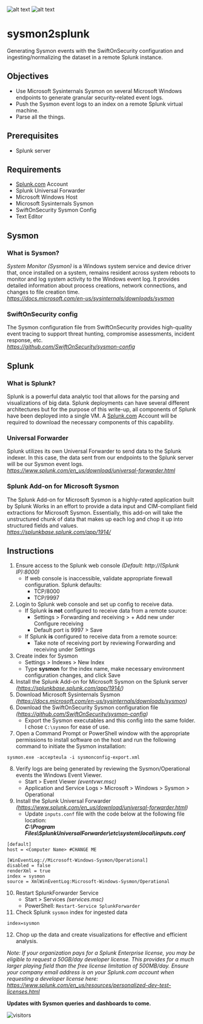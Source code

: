 ![alt text](https://encrypted-tbn0.gstatic.com/images?q=tbn%3AANd9GcTWZszcRQrmUkjlRKlL2PuLO9Yk_aSLcm0iTA&usqp=CAU) ![alt text](https://threatconnect.com/wp-content/uploads/Splunk_Logo_Website.png)
# sysmon2splunk
Generating Sysmon events with the SwiftOnSecurity configuration and ingesting/normalizing the dataset in a remote Splunk instance.

## Objectives
* Use Microsoft Sysinternals Sysmon on several Microsoft Windows endpoints to generate granular security-related event logs.
* Push the Sysmon event logs to an index on a remote Splunk virtual machine.
* Parse all the things.

## Prerequisites
* Splunk server

## Requirements
* [Splunk.com](https://www.splunk.com) Account
* Splunk Universal Forwarder
* Microsoft Windows Host
* Microsoft Sysinternals Sysmon
* SwiftOnSecurity Sysmon Config
* Text Editor


## Sysmon
### What is Sysmon?
*System Monitor (Sysmon)* is a Windows system service and device driver that, once installed on a system, remains resident across system reboots to monitor and log system activity to the Windows event log. It provides detailed information about process creations, network connections, and changes to file creation time.  
*https://docs.microsoft.com/en-us/sysinternals/downloads/sysmon*

### SwiftOnSecurity config 
The Sysmon configuration file from SwiftOnSecurity provides high-quality event tracing to support threat hunting, compromise assessments, incident response, etc.  
*https://github.com/SwiftOnSecurity/sysmon-config*



## Splunk
### What is Splunk?
Splunk is a powerful data analytic tool that allows for the parsing and visualizations of big data. Splunk deployments can have several different architectures but for the purpose of this write-up, all components of Splunk have been deployed into a single VM. A [Splunk.com](https://www.splunk.com) Account will be required to download the necessary components of this capability. 

### Universal Forwarder
Splunk utilizes its own Universal Forwarder to send data to the Splunk indexer. In this case, the data sent from our endpoints to the Splunk server will be our Sysmon event logs.  
*https://www.splunk.com/en_us/download/universal-forwarder.html*

### Splunk Add-on for Microsoft Sysmon
The Splunk Add-on for Microsoft Sysmon is a highly-rated application built by Splunk Works in an effort to provide a data input and CIM-compliant field extractions for Microsoft Sysmon. Essentially, this add-on will take the unstructured chunk of data that makes up each log and chop it up into structured fields and values.  
*https://splunkbase.splunk.com/app/1914/*

## Instructions
1. Ensure access to the Splunk web console *(Default: http://(Splunk IP):8000)*  
    * If web console is inaccessible, validate appropriate firewall configuration. Splunk defaults:
      * TCP/8000
      * TCP/9997
2. Login to Splunk web console and set up config to receive data.  
    * If Splunk **is not** configured to receive data from a remote source:  
      * Settings > Forwarding and receiving > + Add new under Configure receiving  
      * Default port is 9997 > Save  
    * If Splunk **is** configured to receive data from a remote source:  
      * Take note of receiving port by reviewing Forwarding and receiving under Settings
3. Create index for Sysmon  
    * Settings > Indexes > New Index  
    * Type **sysmon** for the index name, make necessary environment configuration changes, and click Save
4. Install the Splunk Add-on for Microsoft Sysmon on the Splunk server *(https://splunkbase.splunk.com/app/1914/)*
5. Download Microsoft Sysinternals Sysmon *(https://docs.microsoft.com/en-us/sysinternals/downloads/sysmon)*
6. Download the SwiftOnSecurity Sysmon configuration file *(https://github.com/SwiftOnSecurity/sysmon-config)*
    * Export the Sysmon executables and this config into the same folder. I chose `C:\sysmon` for ease of use.
7. Open a Command Prompt or PowerShell window with the appropriate permissions to install software on the host and run the following command to initiate the Sysmon installation: 
```
sysmon.exe -accepteula -i sysmonconfig-export.xml
```
8. Verify logs are being generated by reviewing the Sysmon/Operational events the Windows Event Viewer.  
    * Start > Event Viewer *(eventvwr.msc)*  
    * Application and Service Logs > Microsoft > Windows > Sysmon > Operational
9. Install the Splunk Universal Forwarder *(https://www.splunk.com/en_us/download/universal-forwarder.html)*
    * Update `inputs.conf` file with the code below at the following file location:  
***C:\Program Files\SplunkUniversalForwarder\etc\system\local\inputs.conf***
```
[default]
host = <Computer Name> #CHANGE ME

[WinEventLog://Microsoft-Windows-Sysmon/Operational]
disabled = false
renderXml = true
index = sysmon
source = XmlWinEventLog:Microsoft-Windows-Sysmon/Operational
```
10. Restart SplunkForwarder Service
    * Start > Services *(services.msc)*
    * PowerShell: `Restart-Service SplunkForwarder`
11. Check Splunk `sysmon` index for ingested data
```
index=sysmon
```
12. Chop up the data and create visualizations for effective and efficient analysis.

*Note: If your organization pays for a Splunk Enterprise license, you may be eligible to request a 50GB/day developer license. This provides for a much larger playing field than the free license limitation of 500MB/day. Ensure your company email address is on your Splunk.com account when requesting a developer license here:   https://www.splunk.com/en_us/resources/personalized-dev-test-licenses.html*

**Updates with Sysmon queries and dashboards to come.**

![visitors](https://visitor-badge.glitch.me/badge?page_id=chrisdfir.sysmon2splunk)
